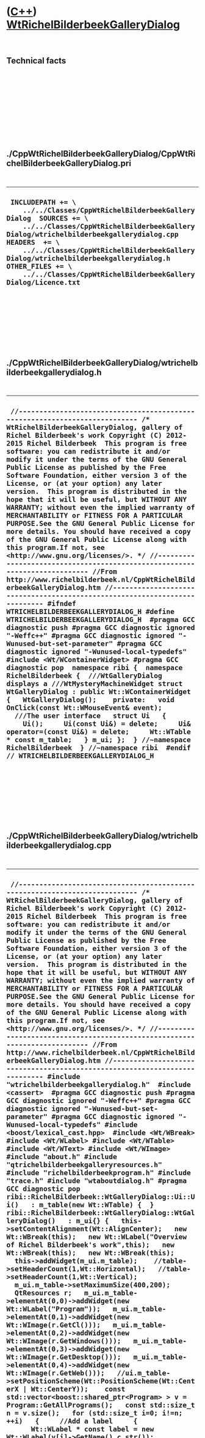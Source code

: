 



 

 

 

 

 

([C++](Cpp.md)) [WtRichelBilderbeekGalleryDialog](CppWtRichelBilderbeekGalleryDialog.md)
==========================================================================================

 

Technical facts
---------------

 

 

 

 

 

 

./CppWtRichelBilderbeekGalleryDialog/CppWtRichelBilderbeekGalleryDialog.pri
---------------------------------------------------------------------------

 

  --------------------------------------------------------------------------------------------------------------------------------------------------------------------------------------------------------------------------------------------------------------------------------------------------------------------------------------------------------------------------
  ` INCLUDEPATH += \     ../../Classes/CppWtRichelBilderbeekGalleryDialog  SOURCES += \     ../../Classes/CppWtRichelBilderbeekGalleryDialog/wtrichelbilderbeekgallerydialog.cpp  HEADERS  += \     ../../Classes/CppWtRichelBilderbeekGalleryDialog/wtrichelbilderbeekgallerydialog.h  OTHER_FILES += \     ../../Classes/CppWtRichelBilderbeekGalleryDialog/Licence.txt`
  --------------------------------------------------------------------------------------------------------------------------------------------------------------------------------------------------------------------------------------------------------------------------------------------------------------------------------------------------------------------------

 

 

 

 

 

./CppWtRichelBilderbeekGalleryDialog/wtrichelbilderbeekgallerydialog.h
----------------------------------------------------------------------

 

  ----------------------------------------------------------------------------------------------------------------------------------------------------------------------------------------------------------------------------------------------------------------------------------------------------------------------------------------------------------------------------------------------------------------------------------------------------------------------------------------------------------------------------------------------------------------------------------------------------------------------------------------------------------------------------------------------------------------------------------------------------------------------------------------------------------------------------------------------------------------------------------------------------------------------------------------------------------------------------------------------------------------------------------------------------------------------------------------------------------------------------------------------------------------------------------------------------------------------------------------------------------------------------------------------------------------------------------------------------------------------------------------------------------------------------------------------------------------------------------------------------------------------------------------------------------------------------------------------------------------------------------------------------------------------------------------------------------------------------------------------------------------------------------------------------------------------------------------------------------------------------------------------------------------------------------------------
  ` //--------------------------------------------------------------------------- /* WtRichelBilderbeekGalleryDialog, gallery of Richel Bilderbeek's work Copyright (C) 2012-2015 Richel Bilderbeek  This program is free software: you can redistribute it and/or modify it under the terms of the GNU General Public License as published by the Free Software Foundation, either version 3 of the License, or (at your option) any later version.  This program is distributed in the hope that it will be useful, but WITHOUT ANY WARRANTY; without even the implied warranty of MERCHANTABILITY or FITNESS FOR A PARTICULAR PURPOSE.See the GNU General Public License for more details. You should have received a copy of the GNU General Public License along with this program.If not, see <http://www.gnu.org/licenses/>. */ //--------------------------------------------------------------------------- //From http://www.richelbilderbeek.nl/CppWtRichelBilderbeekGalleryDialog.htm //--------------------------------------------------------------------------- #ifndef WTRICHELBILDERBEEKGALLERYDIALOG_H #define WTRICHELBILDERBEEKGALLERYDIALOG_H  #pragma GCC diagnostic push #pragma GCC diagnostic ignored "-Weffc++" #pragma GCC diagnostic ignored "-Wunused-but-set-parameter" #pragma GCC diagnostic ignored "-Wunused-local-typedefs" #include <Wt/WContainerWidget> #pragma GCC diagnostic pop  namespace ribi {  namespace RichelBilderbeek {  ///WtGalleryDialog displays a ///WtMysteryMachineWidget struct WtGalleryDialog : public Wt::WContainerWidget {   WtGalleryDialog();    private:   void OnClick(const Wt::WMouseEvent& event);   ///The user interface   struct Ui   {     Ui();     Ui(const Ui&) = delete;     Ui& operator=(const Ui&) = delete;     Wt::WTable * const m_table;   } m_ui; };  } //~namespace RichelBilderbeek  } //~namespace ribi  #endif // WTRICHELBILDERBEEKGALLERYDIALOG_H`
  ----------------------------------------------------------------------------------------------------------------------------------------------------------------------------------------------------------------------------------------------------------------------------------------------------------------------------------------------------------------------------------------------------------------------------------------------------------------------------------------------------------------------------------------------------------------------------------------------------------------------------------------------------------------------------------------------------------------------------------------------------------------------------------------------------------------------------------------------------------------------------------------------------------------------------------------------------------------------------------------------------------------------------------------------------------------------------------------------------------------------------------------------------------------------------------------------------------------------------------------------------------------------------------------------------------------------------------------------------------------------------------------------------------------------------------------------------------------------------------------------------------------------------------------------------------------------------------------------------------------------------------------------------------------------------------------------------------------------------------------------------------------------------------------------------------------------------------------------------------------------------------------------------------------------------------------------

 

 

 

 

 

./CppWtRichelBilderbeekGalleryDialog/wtrichelbilderbeekgallerydialog.cpp
------------------------------------------------------------------------

 

  ----------------------------------------------------------------------------------------------------------------------------------------------------------------------------------------------------------------------------------------------------------------------------------------------------------------------------------------------------------------------------------------------------------------------------------------------------------------------------------------------------------------------------------------------------------------------------------------------------------------------------------------------------------------------------------------------------------------------------------------------------------------------------------------------------------------------------------------------------------------------------------------------------------------------------------------------------------------------------------------------------------------------------------------------------------------------------------------------------------------------------------------------------------------------------------------------------------------------------------------------------------------------------------------------------------------------------------------------------------------------------------------------------------------------------------------------------------------------------------------------------------------------------------------------------------------------------------------------------------------------------------------------------------------------------------------------------------------------------------------------------------------------------------------------------------------------------------------------------------------------------------------------------------------------------------------------------------------------------------------------------------------------------------------------------------------------------------------------------------------------------------------------------------------------------------------------------------------------------------------------------------------------------------------------------------------------------------------------------------------------------------------------------------------------------------------------------------------------------------------------------------------------------------------------------------------------------------------------------------------------------------------------------------------------------------------------------------------------------------------------------------------------------------------------------------------------------------------------------------------------------------------------------------------------------------------------------------------------------------------------------------------------------------------------------------------------------------------------------------------------------------------------------------------------------------------------------------------------------------------------------------------------------------------------------------------------------------------------------------------------------------------------------------------------------------------------------------------------------------------------------------------------------------------------------------------------------------------------------------------------------------------------------------------------------------------------------------------------------------------------------------------------------------------------------------------------------------------------------------------------------------------------------------------------------------------------------------------------------------------------------------------------------------------------------------------------------------------------------------------------------------------------------------------------------------------------------------------------------------------------------------------------------------------------------------------------------------------------------------------------------------------------------------------------------------------------------------------------------------------------------------
  ` //--------------------------------------------------------------------------- /* WtRichelBilderbeekGalleryDialog, gallery of Richel Bilderbeek's work Copyright (C) 2012-2015 Richel Bilderbeek  This program is free software: you can redistribute it and/or modify it under the terms of the GNU General Public License as published by the Free Software Foundation, either version 3 of the License, or (at your option) any later version.  This program is distributed in the hope that it will be useful, but WITHOUT ANY WARRANTY; without even the implied warranty of MERCHANTABILITY or FITNESS FOR A PARTICULAR PURPOSE.See the GNU General Public License for more details. You should have received a copy of the GNU General Public License along with this program.If not, see <http://www.gnu.org/licenses/>. */ //--------------------------------------------------------------------------- //From http://www.richelbilderbeek.nl/CppWtRichelBilderbeekGalleryDialog.htm //--------------------------------------------------------------------------- #include "wtrichelbilderbeekgallerydialog.h"  #include <cassert>  #pragma GCC diagnostic push #pragma GCC diagnostic ignored "-Weffc++" #pragma GCC diagnostic ignored "-Wunused-but-set-parameter" #pragma GCC diagnostic ignored "-Wunused-local-typedefs" #include <boost/lexical_cast.hpp>  #include <Wt/WBreak> #include <Wt/WLabel> #include <Wt/WTable> #include <Wt/WText> #include <Wt/WImage>  #include "about.h" #include "qtrichelbilderbeekgalleryresources.h" #include "richelbilderbeekprogram.h" #include "trace.h" #include "wtaboutdialog.h" #pragma GCC diagnostic pop  ribi::RichelBilderbeek::WtGalleryDialog::Ui::Ui()   : m_table(new Wt::WTable) {  }  ribi::RichelBilderbeek::WtGalleryDialog::WtGalleryDialog()   : m_ui{} {   this->setContentAlignment(Wt::AlignCenter);   new Wt::WBreak(this);   new Wt::WLabel("Overview of Richel Bilderbeek's work",this);   new Wt::WBreak(this);   new Wt::WBreak(this);   this->addWidget(m_ui.m_table);    //table->setHeaderCount(1,Wt::Horizontal);   //table->setHeaderCount(1,Wt::Vertical);   m_ui.m_table->setMaximumSize(400,200);   QtResources r;   m_ui.m_table->elementAt(0,0)->addWidget(new Wt::WLabel("Program"));   m_ui.m_table->elementAt(0,1)->addWidget(new Wt::WImage(r.GetCl()));   m_ui.m_table->elementAt(0,2)->addWidget(new Wt::WImage(r.GetWindows()));   m_ui.m_table->elementAt(0,3)->addWidget(new Wt::WImage(r.GetDesktop()));   m_ui.m_table->elementAt(0,4)->addWidget(new Wt::WImage(r.GetWeb()));   //ui.m_table->setPositionScheme(Wt::PositionScheme(Wt::CenterX | Wt::CenterY));    const std::vector<boost::shared_ptr<Program> > v = Program::GetAllPrograms();   const std::size_t n = v.size();   for (std::size_t i=0; i!=n; ++i)   {     //Add a label     {       Wt::WLabel * const label = new Wt::WLabel(v[i]->GetName().c_str());       //label->setMaximumSize(Wt::WLength::Auto,6);       //label->setHeight(6);       m_ui.m_table->elementAt(i+1,0)->addWidget(label);       //ui.m_table->elementAt(i+1,0)->setMaximumSize(Wt::WLength::Auto,6);     }     for (int j=0; j!=4; ++j)     {       ProgramStatus p =  ProgramStatus::unk;       switch (j)       {         case 0: p = v[i]->GetStatusConsole(); break;         case 1: p = v[i]->GetStatusDesktopWindowsOnly(); break;         case 2: p = v[i]->GetStatusDesktop(); break;         case 3: p = v[i]->GetStatusWebApplication(); break;       }       std::string s;       switch (p)       {         case ProgramStatus::yes: s = r.GetGreen(); break;         case ProgramStatus::no: s = r.GetRed(); break;         case ProgramStatus::nvr: s = r.GetBlack(); break;         case ProgramStatus::n_a: s = r.GetBlack(); break;         case ProgramStatus::wip: s = r.GetYellow(); break;         case ProgramStatus::tbd: s = r.GetOrange(); break;         case ProgramStatus::unk: s = r.GetBlack(); break;       }       m_ui.m_table->elementAt(i+1,j+1)->addWidget(new Wt::WImage(s.c_str()));     }   }   {     const int n_rows = m_ui.m_table->rowCount();     for (int i=0; i!=n_rows; ++i)     {       //ui.m_table->rowAt(i)->elementAt(0)->set     }   }   m_ui.m_table->clicked().connect(this,&ribi::RichelBilderbeek::WtGalleryDialog::OnClick); }  void ribi::RichelBilderbeek::WtGalleryDialog::OnClick(const Wt::WMouseEvent&) {   //const int x = event.widget().x;   //const int y = event.widget().y; }`
  ----------------------------------------------------------------------------------------------------------------------------------------------------------------------------------------------------------------------------------------------------------------------------------------------------------------------------------------------------------------------------------------------------------------------------------------------------------------------------------------------------------------------------------------------------------------------------------------------------------------------------------------------------------------------------------------------------------------------------------------------------------------------------------------------------------------------------------------------------------------------------------------------------------------------------------------------------------------------------------------------------------------------------------------------------------------------------------------------------------------------------------------------------------------------------------------------------------------------------------------------------------------------------------------------------------------------------------------------------------------------------------------------------------------------------------------------------------------------------------------------------------------------------------------------------------------------------------------------------------------------------------------------------------------------------------------------------------------------------------------------------------------------------------------------------------------------------------------------------------------------------------------------------------------------------------------------------------------------------------------------------------------------------------------------------------------------------------------------------------------------------------------------------------------------------------------------------------------------------------------------------------------------------------------------------------------------------------------------------------------------------------------------------------------------------------------------------------------------------------------------------------------------------------------------------------------------------------------------------------------------------------------------------------------------------------------------------------------------------------------------------------------------------------------------------------------------------------------------------------------------------------------------------------------------------------------------------------------------------------------------------------------------------------------------------------------------------------------------------------------------------------------------------------------------------------------------------------------------------------------------------------------------------------------------------------------------------------------------------------------------------------------------------------------------------------------------------------------------------------------------------------------------------------------------------------------------------------------------------------------------------------------------------------------------------------------------------------------------------------------------------------------------------------------------------------------------------------------------------------------------------------------------------------------------------------------------------------------------------------------------------------------------------------------------------------------------------------------------------------------------------------------------------------------------------------------------------------------------------------------------------------------------------------------------------------------------------------------------------------------------------------------------------------------------------------------------------------------------------------------------------------

 

 

 

 

 





 




This page has been created by the [tool](Tools.md)
[CodeToHtml](ToolCodeToHtml.md)
